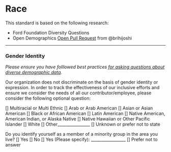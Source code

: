 # Race


This standard is based on the following research:

* Ford Foundation Diversity Questions
* Open Demographics [Open Pull Request](https://github.com/drnikki/open-demographics/issues/14) from @brihijoshi
----

### Gender Identity
*Please ensure you have folllowed best practices [for asking questions about diverse demographic data](https://github.com/mozilla/diversity/blob/master/data-metrics/surveys/best-practices-diverse-data.md).*

Our organization does not discriminate on the basis of gender identity or expression. In order to track the effectiveness of our inclusive efforts and ensure we consider the needs of all our contributor/employee, please consider the following optional question:

[] Multiracial or Multi Ethnic
[] Arab or Arab American
[] Asian or Asian American
[] Black or African American
[] Latin American
[] Native American, American Indian, or Alaska Native
[] Native Hawaiian or Other Pacific Islander
[] White
[] Other________________
[] Unknown or prefer not to state


Do you identify yourself as a member of a minority group in the area you live?
 [] Yes
 [] No
 [] Yes (Please specify): _________________
 [] Prefer not to answer
